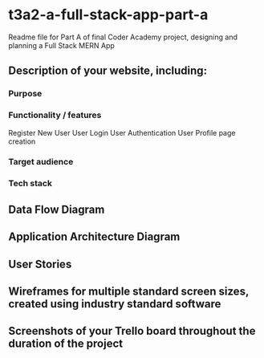 # t3a2-a-full-stack-app-part-a
Readme file for Part A of final Coder Academy project, designing and planning a Full Stack MERN App


## Description of your website, including:

### Purpose

### Functionality / features

Register New User
User Login
User Authentication
User Profile page creation


### Target audience

### Tech stack

## Data Flow Diagram


## Application Architecture Diagram


## User Stories


## Wireframes for multiple standard screen sizes, created using industry standard software


## Screenshots of your Trello board throughout the duration of the project


